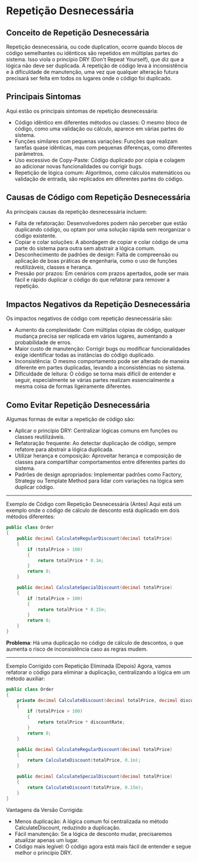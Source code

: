 # Repetição Desnecessária

## Conceito de Repetição Desnecessária

Repetição desnecessária, ou code duplication, ocorre quando blocos de código semelhantes ou idênticos são repetidos em múltiplas partes do sistema. Isso viola o princípio DRY (Don't Repeat Yourself), que diz que a lógica não deve ser duplicada. A repetição de código leva à inconsistência e à dificuldade de manutenção, uma vez que qualquer alteração futura precisará ser feita em todos os lugares onde o código foi duplicado.

## Principais Sintomas

Aqui estão os principais sintomas de repetição desnecessária:

- Código idêntico em diferentes métodos ou classes: O mesmo bloco de código, como uma validação ou cálculo, aparece em várias partes do sistema.
- Funções similares com pequenas variações: Funções que realizam tarefas quase idênticas, mas com pequenas diferenças, como diferentes parâmetros.
- Uso excessivo de Copy-Paste: Código duplicado por cópia e colagem ao adicionar novas funcionalidades ou corrigir bugs.
- Repetição de lógica comum: Algoritmos, como cálculos matemáticos ou validação de entrada, são replicados em diferentes partes do código.

## Causas de Código com Repetição Desnecessária

As principais causas da repetição desnecessária incluem:

- Falta de refatoração: Desenvolvedores podem não perceber que estão duplicando código, ou optam por uma solução rápida sem reorganizar o código existente.
- Copiar e colar soluções: A abordagem de copiar e colar código de uma parte do sistema para outra sem abstrair a lógica comum.
- Desconhecimento de padrões de design: Falta de compreensão ou aplicação de boas práticas de engenharia, como o uso de funções reutilizáveis, classes e herança.
- Pressão por prazos: Em cenários com prazos apertados, pode ser mais fácil e rápido duplicar o código do que refatorar para remover a repetição.

## Impactos Negativos da Repetição Desnecessária

Os impactos negativos de código com repetição desnecessária são:

- Aumento da complexidade: Com múltiplas cópias de código, qualquer mudança precisa ser replicada em vários lugares, aumentando a probabilidade de erros.
- Maior custo de manutenção: Corrigir bugs ou modificar funcionalidades exige identificar todas as instâncias do código duplicado.
- Inconsistência: O mesmo comportamento pode ser alterado de maneira diferente em partes duplicadas, levando a inconsistências no sistema.
- Dificuldade de leitura: O código se torna mais difícil de entender e seguir, especialmente se várias partes realizam essencialmente a mesma coisa de formas ligeiramente diferentes.

## Como Evitar Repetição Desnecessária

Algumas formas de evitar a repetição de código são:

- Aplicar o princípio DRY: Centralizar lógicas comuns em funções ou classes reutilizáveis.
- Refatoração frequente: Ao detectar duplicação de código, sempre refatore para abstrair a lógica duplicada.
- Utilizar herança e composição: Aproveitar herança e composição de classes para compartilhar comportamentos entre diferentes partes do sistema.
- Padrões de design apropriados: Implementar padrões como Factory, Strategy ou Template Method para lidar com variações na lógica sem duplicar código.

--- 

Exemplo de Código com Repetição Desnecessária (Antes)
Aqui está um exemplo onde o código de cálculo de desconto está duplicado em dois métodos diferentes:

```csharp
public class Order
{
    public decimal CalculateRegularDiscount(decimal totalPrice)
    {
        if (totalPrice > 100)
        {
            return totalPrice * 0.1m;
        }
        return 0;
    }

    public decimal CalculateSpecialDiscount(decimal totalPrice)
    {
        if (totalPrice > 100)
        {
            return totalPrice * 0.15m;
        }
        return 0;
    }
}
```

**Problema**: Há uma duplicação no código de cálculo de descontos, o que aumenta o risco de inconsistência caso as regras mudem.

---

Exemplo Corrigido com Repetição Eliminada (Depois)
Agora, vamos refatorar o código para eliminar a duplicação, centralizando a lógica em um método auxiliar:


```csharp
public class Order
{
    private decimal CalculateDiscount(decimal totalPrice, decimal discountRate)
    {
        if (totalPrice > 100)
        {
            return totalPrice * discountRate;
        }
        return 0;
    }

    public decimal CalculateRegularDiscount(decimal totalPrice)
    {
        return CalculateDiscount(totalPrice, 0.1m);
    }

    public decimal CalculateSpecialDiscount(decimal totalPrice)
    {
        return CalculateDiscount(totalPrice, 0.15m);
    }
}
```

Vantagens da Versão Corrigida:

- Menos duplicação: A lógica comum foi centralizada no método CalculateDiscount, reduzindo a duplicação.
- Fácil manutenção: Se a lógica de desconto mudar, precisaremos atualizar apenas um lugar.
- Código mais legível: O código agora está mais fácil de entender e segue melhor o princípio DRY.